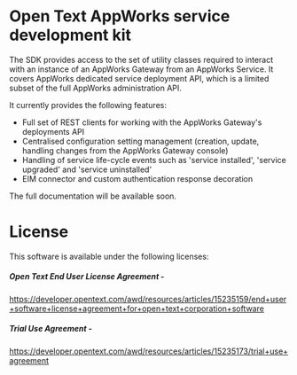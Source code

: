 # Open Text AppWorks service development kit

The SDK provides access to the set of utility classes required to interact with an instance of an AppWorks Gateway from an AppWorks Service. It covers AppWorks dedicated service deployment API, which is a limited subset of the full AppWorks administration API.

It currently provides the following features:
* Full set of REST clients for working with the AppWorks Gateway's deployments API
* Centralised configuration setting management (creation, update, handling changes from the AppWorks Gateway console)
* Handling of service life-cycle events such as 'service installed', 'service upgraded' and 'service uninstalled'
* EIM connector and custom authentication response decoration

The full documentation will be available soon.

# License
This software is available under the following licenses:

##### Open Text End User License Agreement -
https://developer.opentext.com/awd/resources/articles/15235159/end+user+software+license+agreement+for+open+text+corporation+software

##### Trial Use Agreement -
https://developer.opentext.com/awd/resources/articles/15235173/trial+use+agreement
